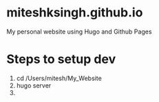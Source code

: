 # miteshksingh.github.io
My personal website using Hugo and Github Pages


# Steps to setup dev

1. cd /Users/mitesh/My_Website
2. hugo server
3. 
